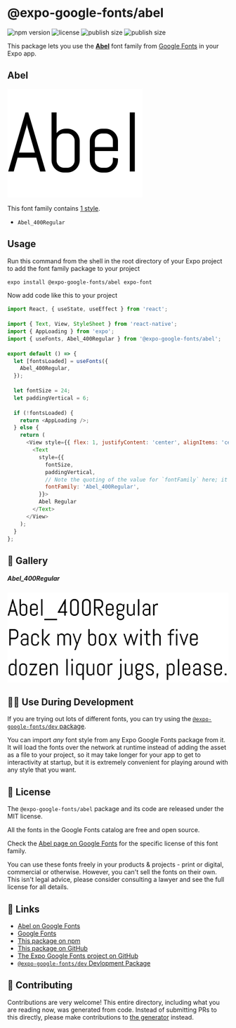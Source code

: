# @expo-google-fonts/abel

![npm version](https://flat.badgen.net/npm/v/@expo-google-fonts/abel)
![license](https://flat.badgen.net/github/license/expo/google-fonts)
![publish size](https://flat.badgen.net/packagephobia/install/@expo-google-fonts/abel)
![publish size](https://flat.badgen.net/packagephobia/publish/@expo-google-fonts/abel)

This package lets you use the [**Abel**](https://fonts.google.com/specimen/Abel) font family from [Google Fonts](https://fonts.google.com/) in your Expo app.

## Abel

![Abel](./font-family.png)

This font family contains [1 style](#-gallery).

- `Abel_400Regular`

## Usage

Run this command from the shell in the root directory of your Expo project to add the font family package to your project
```sh
expo install @expo-google-fonts/abel expo-font
```

Now add code like this to your project
```js
import React, { useState, useEffect } from 'react';

import { Text, View, StyleSheet } from 'react-native';
import { AppLoading } from 'expo';
import { useFonts, Abel_400Regular } from '@expo-google-fonts/abel';

export default () => {
  let [fontsLoaded] = useFonts({
    Abel_400Regular,
  });

  let fontSize = 24;
  let paddingVertical = 6;

  if (!fontsLoaded) {
    return <AppLoading />;
  } else {
    return (
      <View style={{ flex: 1, justifyContent: 'center', alignItems: 'center' }}>
        <Text
          style={{
            fontSize,
            paddingVertical,
            // Note the quoting of the value for `fontFamily` here; it expects a string!
            fontFamily: 'Abel_400Regular',
          }}>
          Abel Regular
        </Text>
      </View>
    );
  }
};

```

## 🔡 Gallery

##### Abel_400Regular
![Abel_400Regular](./Abel_400Regular.ttf.png)


## 👩‍💻 Use During Development

If you are trying out lots of different fonts, you can try using the [`@expo-google-fonts/dev` package](https://github.com/expo/google-fonts/tree/master/font-packages/dev#readme).

You can import *any* font style from any Expo Google Fonts package from it. It will load the fonts
over the network at runtime instead of adding the asset as a file to your project, so it may take longer
for your app to get to interactivity at startup, but it is extremely convenient
for playing around with any style that you want.

## 📖 License

The `@expo-google-fonts/abel` package and its code are released under the MIT license.

All the fonts in the Google Fonts catalog are free and open source.

Check the [Abel page on Google Fonts](https://fonts.google.com/specimen/Abel) for the specific license of this font family.

You can use these fonts freely in your products & projects - print or digital, commercial or otherwise. However, you can't sell the fonts on their own. This isn't legal advice, please consider consulting a lawyer and see the full license for all details.

## 🔗 Links

- [Abel on Google Fonts](https://fonts.google.com/specimen/Abel)
- [Google Fonts](https://fonts.google.com/)
- [This package on npm](https://www.npmjs.com/package/@expo-google-fonts/abel)
- [This package on GitHub](https://github.com/expo/google-fonts/tree/master/font-packages/abel)
- [The Expo Google Fonts project on GitHub](https://github.com/expo/google-fonts)
- [`@expo-google-fonts/dev` Devlopment Package](https://github.com/expo/google-fonts/tree/master/font-packages/dev)

## 🤝 Contributing

Contributions are very welcome! This entire directory, including what you are reading now, was generated from code. Instead of submitting PRs to this directly, please make contributions to [the generator](https://github.com/expo/google-fonts/tree/master/packages/generator) instead.
